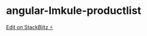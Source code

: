 # angular-lmkule-productlist

[Edit on StackBlitz ⚡️](https://stackblitz.com/edit/angular-lmkule-productlist)